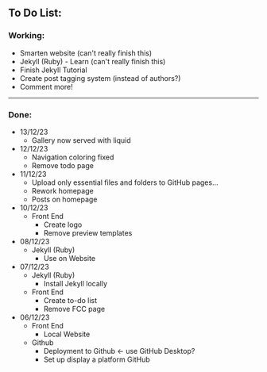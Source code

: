 ## **To Do List:**

### **Working:**
- Smarten website (can't really finish this)
- Jekyll (Ruby) - Learn (can't really finish this)
- Finish Jekyll Tutorial
- Create post tagging system (instead of authors?)
- Comment more!

---

### **Done:**
- 13/12/23
    - Gallery now served with liquid
- 12/12/23
    - Navigation coloring fixed
    - Remove todo page
- 11/12/23
    - Upload only essential files and folders to GitHub pages...
    - Rework homepage
    - Posts on homepage
- 10/12/23
    - Front End
        - Create logo
        - Remove preview templates
- 08/12/23
    - Jekyll (Ruby)
        - Use on Website
- 07/12/23
    - Jekyll (Ruby)
        - Install Jekyll locally
    - Front End
        - Create to-do list
        - Remove FCC page
- 06/12/23
    - Front End
        - Local Website
    - Github
        - Deployment to Github <- use GitHub Desktop?
        - Set up display a platform GitHub 
